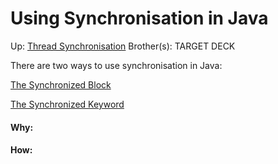 # Using Synchronisation in Java

Up: [Thread Synchronisation](thread_synchronisation)
Brother(s):
TARGET DECK

There are two ways to use synchronisation in Java:

[The Synchronized Block](the_synchronized_block)

[The Synchronized Keyword](the_synchronized_keyword)




































#### Why:
#### How:









